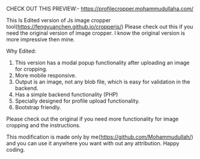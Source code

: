 CHECK OUT THIS PREVIEW:-  https://profilecropper.mohammudullaha.com/

This Is Edited version of Js image cropper tool(https://fengyuanchen.github.io/cropperjs/) Please check out this if you need the original version of image cropper. I know the original version is more impressive then mine.

Why Edited:

1. This version has a modal popup functionality after uploading an image for cropping.
2. More mobile responsive.
3. Output is an image, not any blob file, which is easy for validation in the backend.
4. Has a simple backend functionality (PHP)
5. Specially designed for profile upload functionality.
6. Bootstrap friendly.

Please check out the original if you need more functionality for image cropping and the instructions.

This modification is made only by me(https://github.com/Mohammudullah/) and you can use it anywhere you want with out any attribution. Happy coding.
